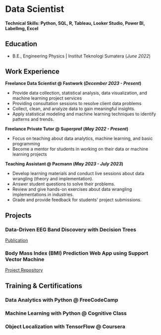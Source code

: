 # Data Scientist

#### Technical Skills: Python, SQL, R, Tableau, Looker Studio, Power BI, LabelImg, Excel

## Education 			        		
- B.E., Engineering Physics | Institut Teknologi Sumatera (_June 2022_)

## Work Experience
**Freelance Data Scientist @ Fastwork (_December 2023 - Present_)**
- Provide data collection, statistical analysis, data visualization, and machine learning project services
- Providing consultation sessions to resolve client data problems
- Collect, clean, and analyze data to gain meaningful insights.
- Apply statistical modeling and machine learning techniques to identify patterns and trends.

**Freelance Private Tutor @ Superprof (_May 2022 - Present_)**
- Focus on teaching about data analytics, machine learning, and basic programming
- Become a mentor for students in working on their data or machine learning projects

**Teaching Assistant @ Pacmann (_May 2023 - July 2023_)**
- Develop learning materials and conduct live sessions about data wrangling (theory and implementation).
- Answer student questions to solve their problems.
- Review and give hands-on exercises about data wrangling implementations in industries.
- Grade and provide feedback for students' project submissions.


## Projects
### Data-Driven EEG Band Discovery with Decision Trees
[Publication](https://www.mdpi.com/1424-8220/22/8/3048)


### Body Mass Index (BMI) Prediction Web App using Support Vector Machine
[Project Repository](https://github.com/ramadhaykp12/BMI-Predictor-Web)



## Training & Certifications
### Data Analytics with Python @ FreeCodeCamp
### Machine Learning with Python @ Cognitive Class
### Object Localization with TensorFlow @ Coursera



